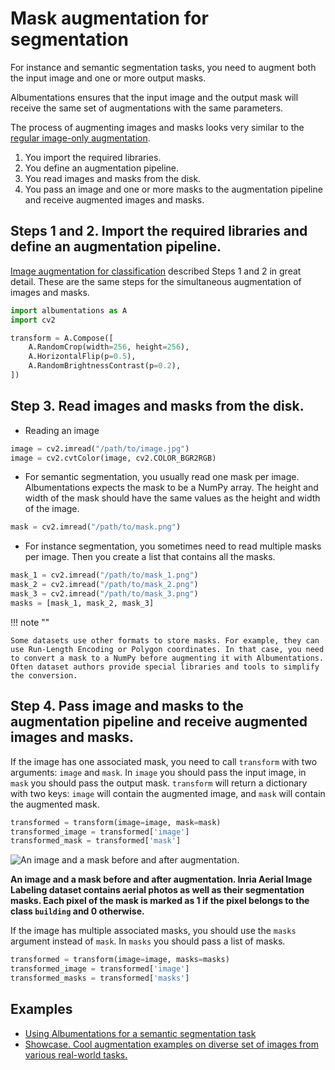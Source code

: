 # Mask augmentation for segmentation

For instance and semantic segmentation tasks, you need to augment both the input image and one or more output masks.

Albumentations ensures that the input image and the output mask will receive the same set of augmentations with the same parameters.

The process of augmenting images and masks looks very similar to the [regular image-only augmentation](../getting-started/image-augmentation.md).

1. You import the required libraries.
2. You define an augmentation pipeline.
3. You read images and masks from the disk.
4. You pass an image and one or more masks to the augmentation pipeline and receive augmented images and masks.

## Steps 1 and 2. Import the required libraries and define an augmentation pipeline.

[Image augmentation for classification](../getting-started/image-augmentation.md) described Steps 1 and 2 in great detail. These are the same steps for the simultaneous augmentation of images and masks.

```python
import albumentations as A
import cv2

transform = A.Compose([
    A.RandomCrop(width=256, height=256),
    A.HorizontalFlip(p=0.5),
    A.RandomBrightnessContrast(p=0.2),
])
```

## Step 3. Read images and masks from the disk.

- Reading an image

```python
image = cv2.imread("/path/to/image.jpg")
image = cv2.cvtColor(image, cv2.COLOR_BGR2RGB)
```

- For semantic segmentation, you usually read one mask per image. Albumentations expects the mask to be a NumPy array. The height and width of the mask should have the same values as the height and width of the image.


```python
mask = cv2.imread("/path/to/mask.png")
```

- For instance segmentation, you sometimes need to read multiple masks per image. Then you create a list that contains all the masks.

```python
mask_1 = cv2.imread("/path/to/mask_1.png")
mask_2 = cv2.imread("/path/to/mask_2.png")
mask_3 = cv2.imread("/path/to/mask_3.png")
masks = [mask_1, mask_2, mask_3]
```

!!! note ""

    Some datasets use other formats to store masks. For example, they can use Run-Length Encoding or Polygon coordinates. In that case, you need to convert a mask to a NumPy before augmenting it with Albumentations. Often dataset authors provide special libraries and tools to simplify the conversion.


## Step 4. Pass image and masks to the augmentation pipeline and receive augmented images and masks.

If the image has one associated mask, you need to call `transform` with two arguments: `image` and `mask`. In `image` you should pass the input image, in `mask` you should pass the output mask. `transform` will return a dictionary with two keys: `image` will contain the augmented image, and `mask` will contain the augmented mask.

```python
transformed = transform(image=image, mask=mask)
transformed_image = transformed['image']
transformed_mask = transformed['mask']
```

![An image and a mask before and after augmentation.
](../../img/getting_started/augmenting_masks/inria_image_and_mask.webp "An image and a mask before and after augmentation.")

**An image and a mask before and after augmentation. Inria Aerial Image Labeling dataset contains aerial photos as well as their segmentation masks. Each pixel of the mask is marked as 1 if the pixel belongs to the class `building` and 0 otherwise.**


If the image has multiple associated masks, you should use the `masks` argument instead of `mask`. In `masks` you should pass a list of masks.

```python
transformed = transform(image=image, masks=masks)
transformed_image = transformed['image']
transformed_masks = transformed['masks']
```

## Examples
- [Using Albumentations for a semantic segmentation task](../../examples/example-kaggle-salt/)
- [Showcase. Cool augmentation examples on diverse set of images from various real-world tasks.](../../examples/showcase/)
